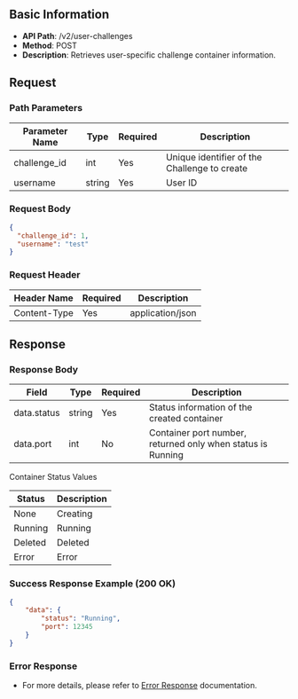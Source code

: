 ## Basic Information

- **API Path**: /v2/user-challenges
- **Method**: POST
- **Description**: Retrieves user-specific challenge container information.

## Request

### Path Parameters

| Parameter Name | Type   | Required | Description                    |
| -------------- | ------ | -------- | ------------------------------ |
| challenge_id   | int    | Yes      | Unique identifier of the Challenge to create |
| username       | string | Yes      | User ID                        |

### Request Body

```json
{
  "challenge_id": 1,
  "username": "test"
}
```

### Request Header

| Header Name    | Required | Description         |
| -------------- | -------- | ------------------- |
| Content-Type   | Yes      | application/json    |

## Response

### Response Body

| Field         | Type   | Required | Description                                    |
| ------------- | ------ | -------- | ---------------------------------------------- |
| data.status   | string | Yes      | Status information of the created container   |
| data.port     | int    | No       | Container port number, returned only when status is Running |

Container Status Values

| Status   | Description    |
| -------- | -------------- |
| None     | Creating       |
| Running  | Running        |
| Deleted  | Deleted        |
| Error    | Error          |

### Success Response Example (200 OK)

```json
{
    "data": {
        "status": "Running",
        "port": 12345
    }
}
```

### Error Response 
- For more details, please refer to [Error Response](./error-response.md) documentation.